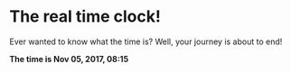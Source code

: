 # The real time clock!

Ever wanted to know what the time is? Well, your journey is about to end!

**The time is Nov 05, 2017, 08:15**